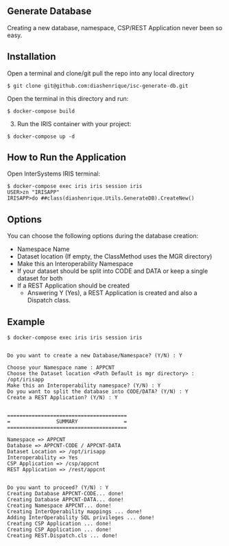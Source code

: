 ## Generate Database
Creating a new database, namespace, CSP/REST Application never been so easy.  

## Installation 

Open a terminal and clone/git pull the repo into any local directory

```
$ git clone git@github.com:diashenrique/isc-generate-db.git
```

Open the terminal in this directory and run:

```
$ docker-compose build
```

3. Run the IRIS container with your project:

```
$ docker-compose up -d
```

## How to Run the Application

Open InterSystems IRIS terminal:

```
$ docker-compose exec iris iris session iris
USER>zn "IRISAPP"
IRISAPP>do ##class(diashenrique.Utils.GenerateDB).CreateNew()
```
## Options
You can choose the following options during the database creation:
* Namespace Name
* Dataset location (If empty, the ClassMethod uses the MGR directory)
* Make this an Interoperability Namespace
* If your dataset should be split into CODE and DATA or keep a single dataset for both
* If a REST Application should be created
  * Answering Y (Yes), a REST Application is created and also a Dispatch class.

## Example

```
$ docker-compose exec iris iris session iris


Do you want to create a new Database/Namespace? (Y/N) : Y

Choose your Namespace name : APPCNT
Choose the Dataset location <Path Default is mgr directory> : /opt/irisapp
Make this an Interoperability namespace? (Y/N) : Y
Do you want to split the database into CODE/DATA? (Y/N) : Y
Create a REST Application? (Y/N) : Y


=======================================
=               SUMMARY               =
=======================================

Namespace => APPCNT
Database => APPCNT-CODE / APPCNT-DATA
Dataset Location => /opt/irisapp
Interoperability => Yes
CSP Application => /csp/appcnt
REST Application => /rest/appcnt


Do you want to proceed? (Y/N) : Y
Creating Database APPCNT-CODE... done!
Creating Database APPCNT-DATA... done!
Creating Namespace APPCNT... done!
Creating InterOperability mappings ... done!
Adding InterOperability SQL privileges ... done!
Creating CSP Application ... done!
Creating CSP Application ... done!
Creating REST.Dispatch.cls ... done!
```
